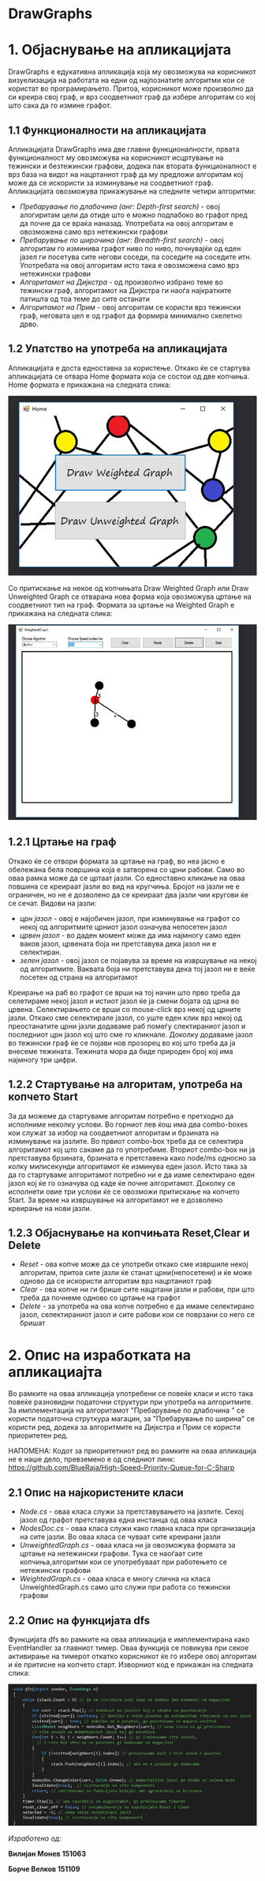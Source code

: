 # DrawGraphs





# 1. Објаснување на апликацијата
  DrawGraphs е едукативна апликација која му овозможува на корисникот визуeлизација на работата на едни од најпознатите алгоритми
  кои се користат во програмирањето. Притоа, корисникот може произволно да си креира свој граф, и врз соодветниот граф да избере
  алгоритам со кој што сака да го измине графот.
  ## 1.1 Функционалности на апликацијата
  Апликацијата DrawGraphs има две главни функционалности, првата функционалност му овозможува на корисникот исцртување на тежински
  и безтежински графови, додека пак втората функционалност е врз база на видот на нацртаниот граф да му предложи алгоритам кој
  може да се искористи за изминување на соодветниот граф. Апликацијата овозможува прикажување на следните четири алгоритми:
- 	*Пребарување по длабочина (анг: Depth-first search)* - овој алогиритам цели да отиде што е можно подлабоко во графот пред да почне да се враќа наназад. Употребата на овој алгоритам е овозможена само врз нетежински графови
- 	*Пребарување по широчина (анг: Breadth-first search)* - овој алгоритам го изминива графот ниво по ниво, почнувајќи од еден јазел ги посетува сите негови соседи, па соседите на соседите итн. Употребата на овој алгоритам исто така е овозможена само врз нетежински графови
- 	*Алгоритамот на Дијкстра* - од произволно избрано теме во тежински граф, алгоритамот на Дијкстра ги наоѓа најкратките патишта од тоа теме до сите останати
-   *Алгоритамот на Прим* - овој алгоритам се користи врз тежински граф, неговата цел е од графот да формира минимално скелетно дрво. 
## 1.2 Упатство на употреба на апликацијата
Апликацијата е доста едноставна за користење. Откако ќе се стартува апликацијата се отвара Home формата која се состои од две копчиња. Home формата е прикажана на следната слика:

![alt text](https://github.com/Vilijan/DrawGraphs/blob/master/Home_form.jpg)
                                        


Со притискање на некое од копчињата Draw Weighted Graph или Draw Unweighted Graph се отварана нова форма која овозможува цртање на соодветниот тип на граф. Формата за цртање на Weighted Graph е прикажана на следната слика:

![alt text](https://github.com/Vilijan/DrawGraphs/blob/master/WeightedGraph_form.jpg)
                                        

## 1.2.1 Цртање на граф
Откако ќе се отвори формата за цртање на граф, во неа јасно е обележана бела површина која е затворена со црни рабови. Само во оваа рамка може да се цртаат јазли. Со едноставно кликање на оваа повшина се креираат јазли во вид на кругчиња. Бројот на јазли не е ограничен, но не е дозволено да се креираат два јазли чии кругови ќе се сечат. Видови на јазли:
-	*црн јазол* - овој е најобичен јазол, при изминување на графот со некој од алгоритмите црниот јазол означува непосетен јазол
-	*црвен јазол* - во даден момент може да има најмногу само еден ваков јазол, црвената боја ни претставува дека јазол ни е селектиран. 
-	*зелен јазол* - овој јазол се појавува за време на извршување на некој од алгоритмите. Ваквата боја ни претставува дека тој јазол ни е веќе посетен од страна на алгоритамот

Креирање на раб во графот се врши на тој начин што прво треба да селетираме некој јазол и истиот јазол ќе ја смени бојата од црна во црвена. Селектирањето се врши со mouse-click врз некој од црните јазли. Откако сме селектирале јазол, со уште еден клик врз некој од преостанатите црни јазли додаваме раб помеѓу слектираниот јазол и последниот црн јазол кој што сме го кликнале. Доколку додаваме јазол во тежински граф ќе се појави нов прозорец во кој што треба да ја внесеме тежината. Тежината мора да биде природен број кој има најмногу три цифри.
## 1.2.2 Стартување на алгоритам, употреба на копчето Start
За да можеме да стартуваме алгоритам потребно е претходно да исполниме неколку услови. Во горниот лев ќош има два combo-boxes кои служат за избор на соодветниот алгоритам и брзината на изминување на јазлите. Во првиот combo-box треба да се селектира алгоритамот кој што сакаме да го употребиме. Вториот combo-box ни ја претставува брзината, брзината е претставена како node/ms односно за колку милисекунди алгоритамот ќе изминува еден јазол. Исто така за да го стартуваме алгоритамот потребно ни е да иаме селектирано еден јазол кој ќе го означува од каде ќе почне алгоритамот. Доколку се исполнети овие три услови ќе се овозможи притискање на копчето Start. За време на извршување на алгоритамот не е дозволено креирање на нови јазли.
## 1.2.3 Објаснување на копчињата Reset,Clear и Delete
-   *Reset* - ова копче може да се употреби откако сме извршиле некој алгоритам, притоа сите јазли ќе станат црни(непосетени) и ќе може одново да се искористи алгоритам врз нацртаниот граф
- 	*Clear* - ова копче ни ги брише сите нацртани јазли и рабови, при што треба да почнеме одново со цртање на графот
- 	*Delete* - за употреба на ова копче потребно е да имаме селектирано јазол, селектираниот јазол и сите рабови кои се поврзани со него се бришат
# 2.  Опис на изработката на апликациајта
  Во рамките на оваа апликација употребени се повеќе класи и исто така повеќе разновидни податочни структури при употреба на алгоритмите. За имплементација на алгоритамот "Пребарување по длабочина " се користи податочна струткура магацин, за "Пребарување по ширина" се користи ред, додека за aлгоритмите на Дијкстра и Прим се користи приоритетен ред.
  
НАПОМЕНА: Кодот за приоритетниот ред во рамките на оваа апликација не е наше дело, превземено е од следниот линк: https://github.com/BlueRaja/High-Speed-Priority-Queue-for-C-Sharp
## 2.1 Опис на најкористените класи
- 	*Node.cs* - оваа класа служи за претставувањето на јазлите. Секој јазол од графот претставува една инстанца од оваа класа
- 	*NodesDoc.cs* - оваа класа служи како главна класа при организација на сите јазли. Во оваа класа се чуваат сите креирани јазли
- 	*UnweightedGraph.cs* - оваа класа ни ја овозможува формата за цртање на нетежински графови. Тука се наоѓаат сите копчиња,алгоритми кои се употребуваат при работењето се нетежински графови
- 	*WeightedGraph.cs* - оваа класа е многу слична на класа UnweightedGraph.cs само што служи при работа со тежински графови
## 2.2 Опис на функцијата dfs
Функцијата dfs во рамките на оваа апликација е имплементирана како EventHandler за главниот тимер. Оваа функција се повикува при секое активирање на тимерот откатко корисникот ќе го избере овој алгоритам и ќе притисне на копчето старт. Изворниот код е прикажан на следната слика:

![alt text](https://github.com/Vilijan/DrawGraphs/blob/master/Dfs_SourceCode.jpg)

*Изработено од:*

**Вилијан Монев 151063**

**Борче Велков 151109**           

